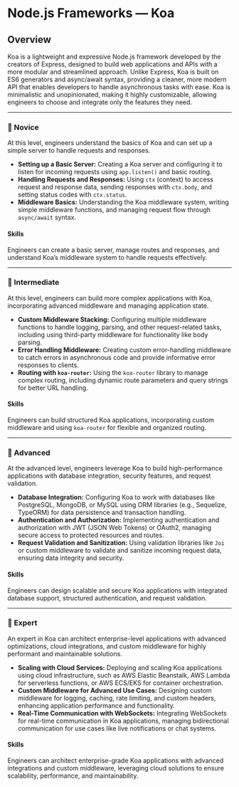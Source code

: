 # Node.js Frameworks — **Koa**

## Overview
Koa is a lightweight and expressive Node.js framework developed by the creators of Express, designed to build web applications and APIs with a more modular and streamlined approach. Unlike Express, Koa is built on ES6 generators and async/await syntax, providing a cleaner, more modern API that enables developers to handle asynchronous tasks with ease. Koa is minimalistic and unopinionated, making it highly customizable, allowing engineers to choose and integrate only the features they need.

---

### 🌱 Novice
At this level, engineers understand the basics of Koa and can set up a simple server to handle requests and responses.

- **Setting up a Basic Server:** Creating a Koa server and configuring it to listen for incoming requests using `app.listen()` and basic routing.
- **Handling Requests and Responses:** Using `ctx` (context) to access request and response data, sending responses with `ctx.body`, and setting status codes with `ctx.status`.
- **Middleware Basics:** Understanding the Koa middleware system, writing simple middleware functions, and managing request flow through `async/await` syntax.

#### Skills
Engineers can create a basic server, manage routes and responses, and understand Koa’s middleware system to handle requests effectively.

---

### 🌿 Intermediate
At this level, engineers can build more complex applications with Koa, incorporating advanced middleware and managing application state.

- **Custom Middleware Stacking:** Configuring multiple middleware functions to handle logging, parsing, and other request-related tasks, including using third-party middleware for functionality like body parsing.
- **Error Handling Middleware:** Creating custom error-handling middleware to catch errors in asynchronous code and provide informative error responses to clients.
- **Routing with `koa-router`:** Using the `koa-router` library to manage complex routing, including dynamic route parameters and query strings for better URL handling.

#### Skills
Engineers can build structured Koa applications, incorporating custom middleware and using `koa-router` for flexible and organized routing.

---

### 🌳 Advanced
At the advanced level, engineers leverage Koa to build high-performance applications with database integration, security features, and request validation.

- **Database Integration:** Configuring Koa to work with databases like PostgreSQL, MongoDB, or MySQL using ORM libraries (e.g., Sequelize, TypeORM) for data persistence and transaction handling.
- **Authentication and Authorization:** Implementing authentication and authorization with JWT (JSON Web Tokens) or OAuth2, managing secure access to protected resources and routes.
- **Request Validation and Sanitization:** Using validation libraries like `Joi` or custom middleware to validate and sanitize incoming request data, ensuring data integrity and security.

#### Skills
Engineers can design scalable and secure Koa applications with integrated database support, structured authentication, and request validation.

---

### 🚀 Expert
An expert in Koa can architect enterprise-level applications with advanced optimizations, cloud integrations, and custom middleware for highly performant and maintainable solutions.

- **Scaling with Cloud Services:** Deploying and scaling Koa applications using cloud infrastructure, such as AWS Elastic Beanstalk, AWS Lambda for serverless functions, or AWS ECS/EKS for container orchestration.
- **Custom Middleware for Advanced Use Cases:** Designing custom middleware for logging, caching, rate limiting, and custom headers, enhancing application performance and functionality.
- **Real-Time Communication with WebSockets:** Integrating WebSockets for real-time communication in Koa applications, managing bidirectional communication for use cases like live notifications or chat systems.

#### Skills
Engineers can architect enterprise-grade Koa applications with advanced integrations and custom middleware, leveraging cloud solutions to ensure scalability, performance, and maintainability.
